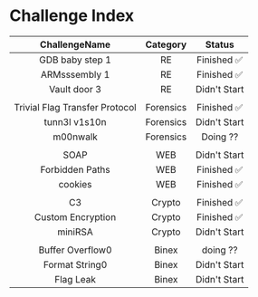 # Challenge Index

| ChallengeName                  | Category  | Status       |
|:------------------------------:|:---------:|:------------:|
| GDB baby step 1                | RE        | Finished ✅ |
| ARMsssembly 1                  | RE        | Finished ✅ |
| Vault door 3                   | RE        | Didn't Start |
|                                |           |              |
| Trivial Flag Transfer Protocol | Forensics | Finished ✅  |
| tunn3l v1s10n                  | Forensics | Didn't Start |
| m00nwalk                       | Forensics | Doing ??     |
|                                |           |              |
| SOAP                           | WEB       | Didn't Start |
| Forbidden Paths                | WEB       | Finished ✅  |
| cookies                        | WEB       | Finished ✅  |
|                                |           |              |
| C3                             | Crypto    | Finished ✅  |
| Custom Encryption              | Crypto    | Finished ✅  |
| miniRSA                        | Crypto    | Didn't Start |
|                                |           |              |
| Buffer Overflow0               | Binex     | doing ?? |
| Format String0                 | Binex     | Didn't Start |
| Flag Leak                      | Binex     | Didn't Start |

